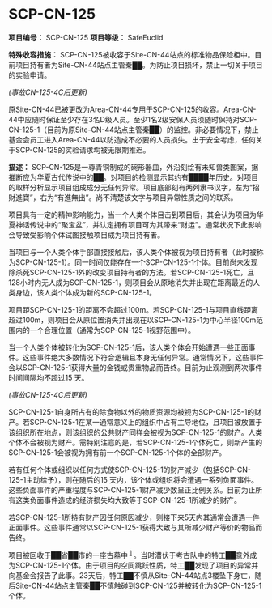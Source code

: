 # SCP-CN-125


**项目编号：** SCP-CN-125
**项目等级：** SafeEuclid

**特殊收容措施：** SCP-CN-125被收容于Site-CN-44站点的标准物品保险柜中。目前项目持有者为Site-CN-44站点主管秦██。为防止项目损坏，禁止一切关于项目的实验申请。

*(事故CN-125-4C后更新)* 

原Site-CN-44已被更改为Area-CN-44专用于SCP-CN-125的收容。Area-CN-44中应随时保证至少存在3名D级人员。至少1名2级安保人员须随时保持对SCP-CN-125-1（目前为原Site-CN-44站点主管秦██）的监控。非必要情况下，禁止基金会员工进入Area-CN-44以防造成不必要的人员损失。出于安全考虑，任何关于SCP-CN-125的实验请求均被无限期推迟。

**描述：** SCP-CN-125是一尊青铜制成的碗形器皿，外沿刻绘有未知兽类图案，据推断应为华夏古代传说中的██。对项目的检测显示其约有████年历史。对项目的取样分析显示项目组成成分无任何异常。项目底部刻有两列隶书汉字，左为“招財進寶”，右为“有進無出”。尚不清楚该文字与项目异常性质之间的联系。

项目具有一定的精神影响能力，当一个人类个体目击到项目后，其会认为项目为华夏神话传说中的“聚宝盆”，并认定拥有项目可为其带来“财运”。通常状况下此影响会导致受影响个体试图接触项目成为项目持有者。

当项目与一个人类个体手部直接接触后，该人类个体被视为项目持有者（此时被称为SCP-CN-125-1）。同一时间仅能存在一个SCP-CN-125-1个体。目前尚未发现除杀死SCP-CN-125-1外的改变项目持有者的方法。若SCP-CN-125-1死亡，且128小时内无人成为SCP-CN-125-1，则项目会从原地消失并出现在距离最近的人类身边，该人类个体成为新的SCP-CN-125-1。

项目距SCP-CN-125-1的距离不会超过100m。若SCP-CN-125-1与项目直线距离超过100m，则项目会从原位置消失并出现在以SCP-CN-125-1为中心半径100m范围内的一个合理位置（通常为SCP-CN-125-1视野范围中）。

当一个人类个体被转化为SCP-CN-125-1后，该人类个体会开始遭遇一些正面事件。这些事件绝大多数情况下符合逻辑且本身无任何异常。通常情况下，这些事件会以SCP-CN-125-1获得大量的金钱或贵重物品而告终。目前为止观测到两次事件时间间隔均不超过15 天。

*(事故CN-125-4C后更新)* 

SCP-CN-125-1自身所占有的除食物以外的物质资源均被视为SCP-CN-125-1的财产。若SCP-CN-125-1在某一通常意义上的组织中占有主导地位，且项目被放置于该组织所在地点，则该组织的公共财产同样会被视为SCP-CN-125-1的财产。人类个体不会被视为财产。需特别注意的是，若SCP-CN-125-1个体死亡，则新产生的SCP-CN-125-1会被视为拥有前一个SCP-CN-125-1个体的全部财产。

若有任何个体或组织以任何方式使SCP-CN-125-1的财产减少（包括SCP-CN-125-1主动给予），则在随后的15 天内，该个体或组织将会遭遇一系列负面事件。这些负面事件的严重程度与SCP-CN-125-1财产减少数呈正比例关系。目前为止所有这类负面事件造成的经济损失均大致等于SCP-CN-125-1所减少的财产。

若SCP-CN-125-1所持有财产因任何原因减少，则接下来5天内其通常会遭遇一件正面事件。这些事件通常以SCP-CN-125-1获得大致与其所减少财产等价的物品而告终。

项目被回收于██省██市的一座古墓中<sup class='footnoteref'>
 <a shape='rect' class='footnoteref' id='footnoteref-1' href='javascript:;' onclick='WIKIDOT.page.utils.scrollToReference(&apos;footnote-1&apos;)'>1</a>
</sup>。当时潜伏于考古队中的特工██意外成为SCP-CN-125-1个体。由于项目的空间跳跃性质，特工██发现了项目的异常并向基金会报告了此事。23天后，特工██不慎从Site-CN-44站点3楼坠下身亡，随后Site-CN-44站点主管秦██不慎触碰到SCP-CN-125并被转化为SCP-CN-125-1个体。






